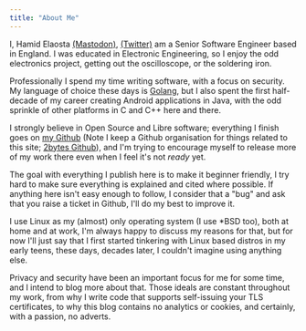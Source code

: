 ```yaml
---
title: "About Me"
---
```


I, Hamid Elaosta [(Mastodon)](https://fosstodon.org/@hamido), [(Twitter)](https://twitter.com/alias_neo_one) am a Senior Software Engineer based in England. I was educated in Electronic Engineering, so I enjoy the odd electronics project, getting out the oscilloscope, or the soldering iron.

Professionally I spend my time writing software, with a focus on security. My language of choice these days is [Golang](https://golang.org/), but I also spent the first half-decade of my career creating Android applications in Java, with the odd sprinkle of other platforms in C and C++ here and there.

I strongly believe in Open Source and Libre software; everything I finish goes on [my Github](https://github.com/hamid-elaosta) (Note I keep a Github organisation for things related to this site; [2bytes Github](https://github.com/2bytes)), and I'm trying to encourage myself to release more of my work there even when I feel it's not *ready* yet. 

The goal with everything I publish here is to make it beginner friendly, I try hard to make sure everything is explained and cited where possible. If anything here isn't easy enough to follow, I consider that a "bug" and ask that you raise a ticket in Github, I'll do my best to improve it.

I use Linux as my (almost) only operating system (I use *BSD too), both at home and at work, I'm always happy to discuss my reasons for that, but for now I'll just say that I first started tinkering with Linux based distros in my early teens, these days, decades later, I couldn't imagine using anything else.

Privacy and security have been an important focus for me for some time, and I intend to blog more about that. Those ideals are constant throughout my work, from why I write code that supports self-issuing your TLS certificates, to why this blog contains no analytics or cookies, and certainly, with a passion, no adverts.
